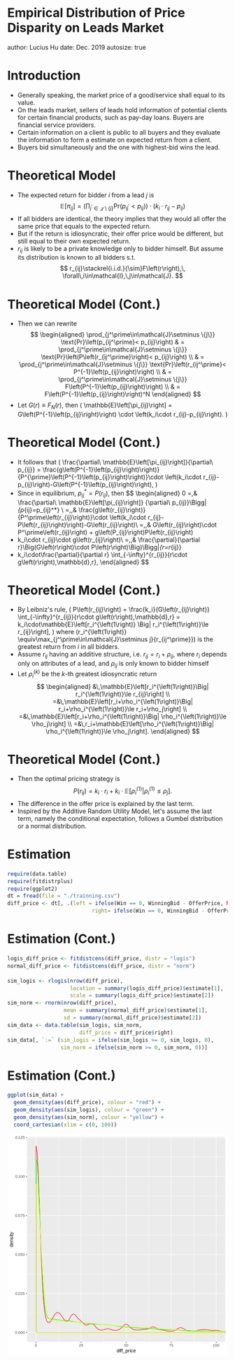 Empirical Distribution of Price Disparity on Leads Market
========================================================
author: Lucius Hu
date: Dec. 2019
autosize: true

Introduction
========================================================
- Generally speaking, the market price of a good/service
  shall equal to its value.
- On the leads market, sellers of leads hold information
  of potential clients for certain financial products,
  such as pay-day loans. Buyers are financial service
  providers.
- Certain information on a client is public to all buyers
  and they evaluate the information to form a estimate
  on expected return from a client.
- Buyers bid simultaneously and the one with highest-bid
  wins the lead.

Theoretical Model
========================================================
- The expected return for bidder $i$ from a lead $j$ is
$$
\mathbb{E}\left[\pi_{ij}\right] =
\left(\prod_{j^\prime\in\mathcal{J}\setminus \{j\}}
\text{Pr}\left(p_{ij^\prime}< p_{ij}\right)\right) \cdot 
\left(k_i \cdot r_{ij} - p_{ij}\right)
$$
- If all bidders are identical, the theory implies that
  they would all offer the same price that equals to the
  expected return.
- But if the return is idiosyncratic, their offer price
  would be different, but still equal to their own expected
  return.
- $r_{ij}$ is likely to be a private knowledge only to
  bidder himself. But assume its distribution is known
  to all bidders s.t.
$$
r_{ij}\stackrel{i.i.d.}{\sim}F\left(r\right),\,
\forall\,i\in\mathcal{I},\,j\in\mathcal{J}.
$$

Theoretical Model (Cont.)
========================================================
- Then we can rewrite
$$
\begin{aligned}
\prod_{j^\prime\in\mathcal{J}\setminus \{j\}}
\text{Pr}\left(p_{ij^\prime}< p_{ij}\right)
& = \prod_{j^\prime\in\mathcal{J}\setminus \{j\}}
\text{Pr}\left(P\left(r_{ij^\prime}\right)< p_{ij}\right) \\
& = \prod_{j^\prime\in\mathcal{J}\setminus \{j\}}
\text{Pr}\left(r_{ij^\prime}< P^{-1}\left(p_{ij}\right)\right) \\
& = \prod_{j^\prime\in\mathcal{J}\setminus \{j\}}
F\left(P^{-1}\left(p_{ij}\right)\right) \\
& = F\left(P^{-1}\left(p_{ij}\right)\right)^N
\end{aligned}
$$
- Let $G\left(r\right)\equiv F_N\left(r\right)$, then
\(
\mathbb{E}\left[\pi_{ij}\right] =
G\left(P^{-1}\left(p_{ij}\right)\right) \cdot
\left(k_i\cdot r_{ij}-p_{ij}\right).
\)

Theoretical Model (Cont.)
========================================================
- It follows that
\(
\frac{\partial\ \mathbb{E}\left[\pi_{ij}\right]}{\partial\ p_{ij}} =
\frac{g\left(P^{-1}\left(p_{ij}\right)\right)}
{P^{\prime}\left(P^{-1}\left(p_{ij}\right)\right)}\cdot
\left(k_i\cdot r_{ij}-p_{ij}\right)-G\left(P^{-1}\left(p_{ij}\right)\right),
\)
- Since in equilibrium, $p_{ij}^*=P\left(r_{ij}\right)$, then
$$
\begin{aligned}
0 =\,&
\frac{\partial\ \mathbb{E}\left[\pi_{ij}\right]}
{\partial\ p_{ij}}\Bigg|_{p_{ij}=p_{ij}^*} \\
=\,\,&
\frac{g\left(r_{ij}\right)}
{P^\prime\left(r_{ij}\right)}\cdot
\left(k_i\cdot r_{ij}-P\left(r_{ij}\right)\right)-G\left(r_{ij}\right)\\
=\,\,&
G\left(r_{ij}\right)\cdot P^\prime\left(r_{ij}\right) +
g\left(P_{ij}\right)P\left(r_{ij}\right)
- k_i\cdot r_{ij}\cdot g\left(r_{ij}\right)\\
=\,\,&
\frac{\partial}{\partial r}\Big(G\left(r\right)\cdot
P\left(r\right)\Big)\Bigg|_{r=r_{ij}}
- k_i\cdot\frac{\partial}{\partial r}
\int_{-\infty}^{r_{ij}}{r\cdot g\left(r\right)\,\mathbb{d}\,r},
\end{aligned}
$$

Theoretical Model (Cont.)
========================================================
- By Leibniz's rule,
\(
P\left(r_{ij}\right)
= \frac{k_i}{G\left(r_{ij}\right)}
\int_{-\infty}^{r_{ij}}{r\cdot g\left(r\right)\,\mathbb{d}\,r}
= k_i\cdot\mathbb{E}\left[r_i^{\left(1\right)}
\Big| r_i^{\left(1\right)}\le r_{ij}\right],
\)
  where
\(r_i^{\left(1\right)}
\equiv\max_{j^\prime\in\mathcal{J}\setminus j}{r_{ij^\prime}}\)
  is the greatest return from $i$ in all bidders.
- Assume $r_{ij}$ having an additive structure, i.e.
  $r_{ij}=r_{i}+\rho_{ij}$, where $r_i$ depends only on
  attributes of a lead, and $\rho_{ij}$ is only known to
  bidder himself
- Let $\rho_i^{\left(k\right)}$ be the $k$-th greatest 
  idiosyncratic return
$$
\begin{aligned}
&\,\mathbb{E}\left[r_i^{\left(1\right)}\Big|
r_i^{\left(1\right)}\le r_{ij}\right] \\
=&\,\mathbb{E}\left[r_i+\rho_i^{\left(1\right)}\Big|
r_i+\rho_i^{\left(1\right)}\le r_i+\rho_j\right] \\
=&\,\mathbb{E}\left[r_i+\rho_i^{\left(1\right)}\Big|
\rho_i^{\left(1\right)}\le \rho_j\right] \\
=&\,r_i+\mathbb{E}\left[\rho_i^{\left(1\right)}\Big|
\rho_i^{\left(1\right)}\le \rho_j\right].
\end{aligned}
$$

Theoretical Model (Cont.)
========================================================
- Then the optimal pricing strategy is
$$
P\left(r_{ij}\right)=k_i\cdot r_i +
k_i\cdot\mathbb{E}\left[\rho_i^{\left(1\right)}\Big|
\rho_i^{\left(1\right)}\le \rho_j\right].
$$
- The difference in the offer price is explained by the
  last term.
- Inspired by the Additive Random Utility Model, let's
  assume the last term, namely the conditional expectation,
  follows a Gumbel distribution or a normal distribution.

Estimation
========================================================

```r
require(data.table)
require(fitdistrplus)
require(ggplot2)
dt = fread(file = "./trainning.csv")
diff_price <- dt[, .(left = ifelse(Win == 0, WinningBid - OfferPrice, NA),
                           right= ifelse(Win == 0, WinningBid - OfferPrice, 0))]
```

Estimation (Cont.)
========================================================

```r
logis_diff_price <- fitdistcens(diff_price, distr = "logis")
normal_diff_price <- fitdistcens(diff_price, distr = "norm")

sim_logis <- rlogis(nrow(diff_price),
                    location = summary(logis_diff_price)$estimate[1],
                    scale = summary(logis_diff_price)$estimate[2])
sim_norm <- rnorm(nrow(diff_price),
                  mean = summary(normal_diff_price)$estimate[1],
                  sd = summary(normal_diff_price)$estimate[2])
sim_data <- data.table(sim_logis, sim_norm, 
                       diff_price = diff_price$right)
sim_data[, `:=` (sim_logis = ifelse(sim_logis >= 0, sim_logis, 0),
                 sim_norm = ifelse(sim_norm >= 0, sim_norm, 0))]
```

Estimation (Cont.)
========================================================

```r
ggplot(sim_data) +
  geom_density(aes(diff_price), colour = "red") + 
  geom_density(aes(sim_logis), colour = "green") + 
  geom_density(aes(sim_norm), colour = "yellow") +
  coord_cartesian(xlim = c(0, 100))
```

![plot of chunk unnamed-chunk-3](presentation.Rmd-figure/unnamed-chunk-3-1.png)
